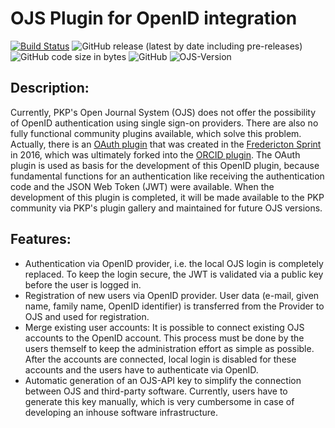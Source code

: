# OJS Plugin for OpenID integration 
[![Build Status](https://travis-ci.org/leibniz-psychology/pkp-openid.svg?branch=master)](https://travis-ci.org/leibniz-psychology/pkp-openid)
![GitHub release (latest by date including pre-releases)](https://img.shields.io/github/v/release/leibniz-psychology/pkp-openid?include_prereleases&label=latest%20release)
![GitHub code size in bytes](https://img.shields.io/github/languages/code-size/leibniz-psychology/pkp-openid)
![GitHub](https://img.shields.io/github/license/leibniz-psychology/pkp-openid)
![OJS-Version](https://img.shields.io/badge/pkp--ojs-3.2-brightgreen)

## Description:
Currently, PKP's Open Journal System (OJS) does not offer the possibility of OpenID authentication using single sign-on providers. There are also no fully functional community plugins available, which solve this problem. Actually, there is an [OAuth plugin](https://github.com/ulsdevteam/pkp-oauth) that was created in the [Fredericton Sprint](https://pkp.sfu.ca/2016/11/14/fall-2016-sprint-report-oauth-integration/) in 2016, which was ultimately forked into the [ORCID plugin](https://github.com/pkp/orcidProfile). The OAuth plugin is used as basis for the development of this OpenID plugin, because fundamental functions for an authentication like receiving the authentication code and the JSON Web Token (JWT) were available. When the development of this plugin is completed, it will be made available to the PKP community via PKP's plugin gallery and maintained for future OJS versions.

## Features:
- Authentication via OpenID provider, i.e. the local OJS login is completely replaced. To keep the login secure, the JWT is validated via a public key before the user is logged in.
- Registration of new users via OpenID provider. User data (e-mail, given name, family name, OpenID identifier) is transferred from the Provider to OJS and used for registration.
- Merge existing user accounts: It is possible to connect existing OJS accounts to the OpenID account. This process must be done by the users themself to keep the administration effort as simple as possible. After the accounts are connected, local login is disabled for these accounts and the users have to authenticate via OpenID.
- Automatic generation of an OJS-API key to simplify the connection between OJS and third-party software. Currently, users have to generate this key manually, which is very cumbersome in case of developing an inhouse software infrastructure.


